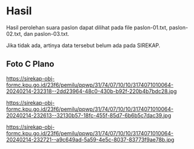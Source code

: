 # Hasil

Hasil perolehan suara paslon dapat dilihat pada file paslon-01.txt, paslon-02.txt, dan paslon-03.txt.

Jika tidak ada, artinya data tersebut belum ada pada SIREKAP.

## Foto C Plano

https://sirekap-obj-formc.kpu.go.id/23f6/pemilu/ppwp/31/74/07/10/10/3174071010064-20240214-232318--2dd23964-48c0-430b-b92f-220b4b7bdc28.jpg

https://sirekap-obj-formc.kpu.go.id/23f6/pemilu/ppwp/31/74/07/10/10/3174071010064-20240214-232613--32130b57-18fc-455f-85d7-6b6b5c7dac39.jpg

https://sirekap-obj-formc.kpu.go.id/23f6/pemilu/ppwp/31/74/07/10/10/3174071010064-20240214-232721--a9c649ad-5a59-4e5c-8037-83773f9ae78b.jpg
